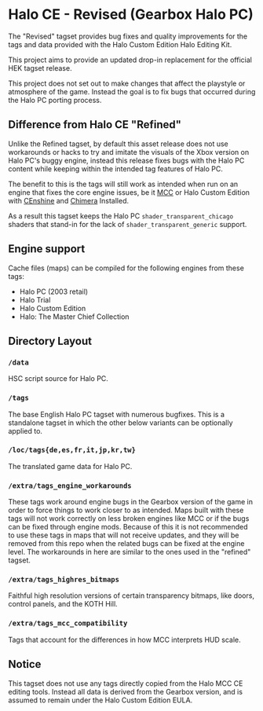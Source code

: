 # Halo CE - Revised (Gearbox Halo PC)
The "Revised" tagset provides bug fixes and quality improvements for the tags and data
provided with the Halo Custom Edition Halo Editing Kit.

This project aims to provide an updated drop-in replacement for the official HEK tagset release.

This project does not set out to make changes that affect the playstyle or atmosphere of the game.
Instead the goal is to fix bugs that occurred during the Halo PC porting process.

## Difference from Halo CE "Refined"
Unlike the Refined tagset, by default this asset release does not use workarounds or hacks to try and
imitate the visuals of the Xbox version on Halo PC's buggy engine, instead this release
fixes bugs with the Halo PC content while keeping within the intended tag features of Halo PC.

The benefit to this is the tags will still work as intended when run on an engine that fixes
the core engine issues, be it [MCC](https://store.steampowered.com/app/976730/Halo_The_Master_Chief_Collection/) or Halo Custom Edition with [CEnshine](https://github.com/Sledmine/censhine) and [Chimera](https://github.com/SnowyMouse/chimera) Installed.

As a result this tagset keeps the Halo PC `shader_transparent_chicago` shaders that stand-in for the lack of `shader_transparent_generic` support.

## Engine support
Cache files (maps) can be compiled for the following engines from these tags:

- Halo PC (2003 retail)
- Halo Trial
- Halo Custom Edition
- Halo: The Master Chief Collection

## Directory Layout
### `/data`
HSC script source for Halo PC.
### `/tags`
The base English Halo PC tagset with numerous bugfixes. This is a standalone tagset in which the other below variants can be optionally applied to.
### `/loc/tags{de,es,fr,it,jp,kr,tw}`
The translated game data for Halo PC.
### `/extra/tags_engine_workarounds`
These tags work around engine bugs in the Gearbox version of the game in order to force things to work closer to as intended.
Maps built with these tags will not work correctly on less broken engines like MCC or if the bugs can be fixed through engine mods.
Because of this it is not recommended to use these tags in maps that will not receive updates, and they will be removed from this repo
when the related bugs can be fixed at the engine level. The workarounds in here are similar to the ones used in the "refined" tagset.
### `/extra/tags_highres_bitmaps`
Faithful high resolution versions of certain transparency bitmaps, like doors, control panels, and the KOTH Hill.
### `/extra/tags_mcc_compatibility`
Tags that account for the differences in how MCC interprets HUD scale.

## Notice
This tagset does not use any tags directly copied from the Halo MCC CE editing tools. Instead all data is derived
from the Gearbox version, and is assumed to remain under the Halo Custom Edition EULA.
